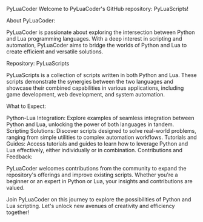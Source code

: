 PyLuaCoder
Welcome to PyLuaCoder's GitHub repository: PyLuaScripts!

About PyLuaCoder:

PyLuaCoder is passionate about exploring the intersection between Python and Lua programming languages. With a deep interest in scripting and automation, PyLuaCoder aims to bridge the worlds of Python and Lua to create efficient and versatile solutions.

Repository: PyLuaScripts

PyLuaScripts is a collection of scripts written in both Python and Lua. These scripts demonstrate the synergies between the two languages and showcase their combined capabilities in various applications, including game development, web development, and system automation.

What to Expect:

Python-Lua Integration: Explore examples of seamless integration between Python and Lua, unlocking the power of both languages in tandem.
Scripting Solutions: Discover scripts designed to solve real-world problems, ranging from simple utilities to complex automation workflows.
Tutorials and Guides: Access tutorials and guides to learn how to leverage Python and Lua effectively, either individually or in combination.
Contributions and Feedback:

PyLuaCoder welcomes contributions from the community to expand the repository's offerings and improve existing scripts. Whether you're a beginner or an expert in Python or Lua, your insights and contributions are valued.

Join PyLuaCoder on this journey to explore the possibilities of Python and Lua scripting. Let's unlock new avenues of creativity and efficiency together!
